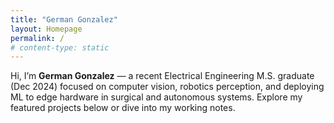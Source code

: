 ```yaml
---
title: "German Gonzalez"
layout: Homepage
permalink: /
# content-type: static
---
```


Hi, I’m **German Gonzalez** — a recent Electrical Engineering M.S. graduate (Dec 2024) focused on computer vision, robotics perception, and deploying ML to edge hardware in surgical and autonomous systems. Explore my featured projects below or dive into my working notes.
